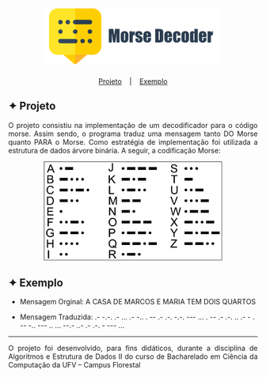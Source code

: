<h1 align="center">
    <img alt="Logo" title="Morse" src="images/Morse.svg" width="360px" />
</h1>

<p align="center">
  <a href="#-projeto">Projeto</a>
  &nbsp;&nbsp;&nbsp;|&nbsp;&nbsp;&nbsp;
  <a href="#-tecnologias">Exemplo</a>
</p>

## ✦ Projeto
<p align="justify">O projeto consistiu na implementação de um decodificador para o código morse. Assim sendo, o programa traduz uma mensagem tanto DO Morse quanto PARA o Morse. Como estratégia de implementação foi utilizada a estrutura de dados árvore binária. A seguir, a codificação Morse:</p>

<p align="center">
    <img alt="Code" title="Morse" src="images/codigo.png" width="360px" />
</p>

## ✦ Exemplo
<p align="justify"></p>

- Mensagem Orginal: A CASA DE MARCOS E MARIA TEM DOIS QUARTOS

- Mensagem Traduzida: .- -.-. .- ... .-  -.. .  -- .- .-. -.-. --- ...  .  -- .- .-. .. .-  - . --  -.. --- .. ...  --.- ..- .- .-. - --- ...

---

<p align="justify">O projeto foi desenvolvido, para fins didáticos, durante a disciplina de Algoritmos e Estrutura de Dados II do curso de Bacharelado em Ciência da Computação da UFV – Campus Florestal</p>
